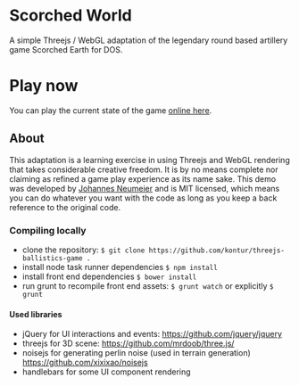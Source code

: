 # Scorched World
A simple Threejs / WebGL adaptation of the legendary round based artillery game Scorched Earth for DOS.

# Play now
You can play the current state of the game [online here](http://scorched-world.johannesneumeier.com/).

## About
This adaptation is a learning exercise in using Threejs and WebGL rendering that takes considerable creative freedom. 
 It is by no means complete nor claiming as refined a game play experience as its name sake. This demo was developed by 
 [Johannes Neumeier](http://johannesneumeier.com) and is MIT licensed, which means you can do whatever you want with the
 code as long as you keep a back reference to the original code.

### Compiling locally
* clone the repository: `$ git clone https://github.com/kontur/threejs-ballistics-game .`
* install node task runner dependencies `$ npm install`
* install front end dependencies `$ bower install`
* run grunt to recompile front end assets: `$ grunt watch` or explicitly `$ grunt`

#### Used libraries
* jQuery for UI interactions and events: https://github.com/jquery/jquery
* threejs for 3D scene: https://github.com/mrdoob/three.js/
* noisejs for generating perlin noise (used in terrain generation) https://github.com/xixixao/noisejs
* handlebars for some UI component rendering